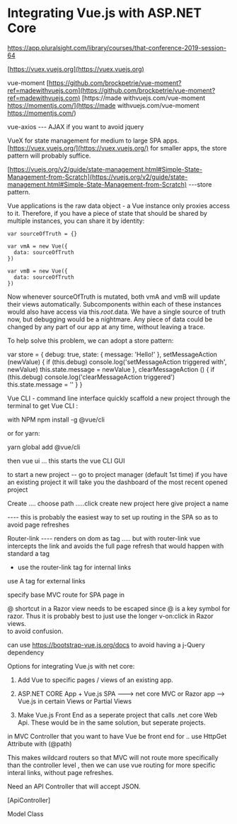 # Integrating Vue.js with ASP.NET Core

[https://app.pluralsight.com/library/courses/that-conference-2019-session-64 ](https://app.pluralsight.com/library/courses/that-conference-2019-session-64 )

[https://vuex.vuejs.org](https://vuex.vuejs.org)

vue-moment  [https://github.com/brockpetrie/vue-moment?ref=madewithvuejs.com](https://github.com/brockpetrie/vue-moment?ref=madewithvuejs.com)
[https://made
withvuejs.com/vue-moment
https://momentjs.com/](https://made
withvuejs.com/vue-moment
https://momentjs.com/)

vue-axios --- AJAX   if you want to avoid jquery

VueX  for state management for medium to large SPA apps.    [https://vuex.vuejs.org/](https://vuex.vuejs.org/)
for smaller apps, the store pattern will probably suffice.

[https://vuejs.org/v2/guide/state-management.html#Simple-State-Management-from-Scratch](https://vuejs.org/v2/guide/state-management.html#Simple-State-Management-from-Scratch)   ---store pattern.

Vue applications is the raw data object - a Vue instance only proxies access to it. Therefore, if you have a piece of state that should be shared by multiple instances, you can share it by identity:
```
var sourceOfTruth = {}

var vmA = new Vue({
  data: sourceOfTruth
})

var vmB = new Vue({
  data: sourceOfTruth
})
```

Now whenever sourceOfTruth is mutated, both vmA and vmB will update their views automatically. Subcomponents within each of these instances would also have access via this.$root.$data. We have a single source of truth now, but debugging would be a nightmare. 
Any piece of data could be changed by any part of our app at any time, without leaving a trace.

To help solve this problem, we can adopt a store pattern:

var store = {
  debug: true,
  state: {
    message: 'Hello!'
  },
  setMessageAction (newValue) {
    if (this.debug) console.log('setMessageAction triggered with', newValue)
    this.state.message = newValue
  },
  clearMessageAction () {
    if (this.debug) console.log('clearMessageAction triggered')
    this.state.message = ''
  }
}



Vue CLI - command line interface quickly scaffold a new project through the terminal
to get Vue CLI :

with NPM
npm install -g @vue/cli

or for yarn:

yarn global add @vue/cli

then vue ui ... this starts the vue CLI GUI

to start a new project -- go to project manager (default 1st time) if you have an existing project it will take you the dashboard 
of the most recent opened project

Create .... choose path .....click create new project here 
give project a name

----  this is probably the easiest way to set up routing in the SPA 
	so as to avoid page refreshes

Router-link ---- renders on dom as <a > tag ..... but with router-link vue intercepts the link and 
avoids the full page refresh that would  happen with standard a tag

*  use the router-link tag for internal links

use A tag for external links


specify base MVC route for SPA page in 


@ shortcut in a Razor view needs to be escaped since @ is a key symbol for razor. 
Thus it is probably best to just use the longer v-on:click in Razor views.  
to avoid confusion.

can use https://bootstrap-vue.js.org/docs to avoid having a j-Query dependency

Options for integrating Vue.js with net core:

1) Add Vue to specific pages / views of an existing app.

2) ASP.NET CORE App + Vue.js SPA
	--->  net core MVC  or Razor app
	-->  Vue.js in certain Views or Partial Views

3) Make Vue.js Front End as a seperate project that calls .net core Web Api.
	These would be in the same solution, but seperate projects.


in MVC Controller that you want to have Vue be front end for .. use HttpGet Attribute with (@path) 

This makes wildcard routers so that MVC will not route more specifically than the controller level
, then we can use vue routing for more specific interal links, without page refreshes.

 Need an API Controller that will accept JSON.

[ApiController]


Model Class 




